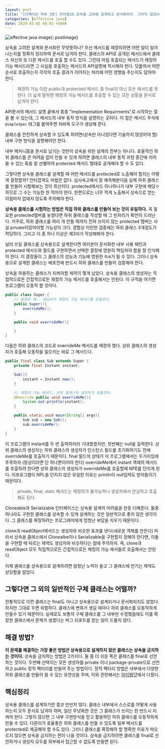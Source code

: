 ```yaml
---
layout: post
title: "[이펙티브 자바 3판] 아이템19.상속을 고려해 설계하고 문서화하라. 그러지 않았다면 상속을 금지하라"
categories: [effective java]
date: 2020-03-05 08:03 +0900
---
```


![effective java image](https://user-images.githubusercontent.com/28615416/75598228-81ca1c00-5add-11ea-9319-e949af4e07cd.png){:.postImage}

상속을 고려한 설계와 문서화란 무엇뜻하나?
우선 메서드를 재정의하면 어떤 일이 일어나는지를 정확히 정리하여 문서로 남겨야 한다.
클래스의 API로 공개된 메서드에서 클래스 자신의 또 다른 메서드를 호출 할 수도 있다. 그런데 마침 호출되는 메서드가 재정의 가능 메서드라면 그 사실을 호출하는 메서드의 API설명에 적시해야 한다. 덧붙여서 어떤 순서로 호출하는지 각각의 호출 결과가 이어지는 처리에 어떤 영향을 주는지도 담아야 한다.

> 재정의 가능 이란 public과 protected 메서드 중 final이 아닌 모든 메서드를 뜻한다.
> 더 넓게 말하면 재정의 가능 메서드를 호출할 수 있는 모든 상황을 문서로 남겨야 한다.

API문서의 메서드 설명 끝에서 종종 "Implementation Requirments"로 시작하는 절을 볼 수 있는데, 그 메서드의 내부 동작 방식을 설명하는 곳이다. 이 절은 메서드 주석에 `@impleSpec` 태그를 붙여주면 자바독 도구가 생성해 준다.

클래스를 안전하게 상속할 수 있도록 하려면(상속만 아니었다면 기술하지 않았어야 할) 내부 구현 방식을 설명해야만 한다.

내부 메커니즘을 문서로 남기는 것만이 상속을 위한 설계의 전부는 아니다. 효울적인 하위 클래스를 큰 어려움 없이 만들 수 있게 하려면 클래스의 내부 동작 과정 중간에 끼어들 수 있는 훅을 잘 선별하여 protected 메서드 형태로 공개해야 할 수 도 있다.

그렇다면 상속용 클래스를 설계할 때 어떤 메서드를 protected로 노출해야 할지는 어떻게 결정할까? 안타깝게도 마법은 없다. 심사숙고해서 잘 예측해본다음 실제 하위 클래스를 만들어 시험해보는 것이 최선이다. protected메서드 하나하나가 내부 구현에 해당ㅇ하므로 그 수는 가능한 한 적어야 한다. 한편으로는 너무 적게 노출해서 상속으로 얻는 이점마저 없애지 않도록 주의해야 한다.

**상속용 클래스를 시험하는 방법은 직접 하위 클래스를 만들어 보는 것이 유일하다.** 꼭 필요한 protected멤버를 놓쳤다면 하위 클래스를 작성할 때 그 빈자리가 확연히 드러난다. 거꾸로, 하위 클래스를 여러 개 만들 때까지 전혀 쓰이지 않는 protected 멤버는 사실 private이었어야할 가능성이 크다. 경험상 이런한 검증에는 하위 클래스 3개정도가 적당하다. 그리고 이 중 하나 이상은 제3자가 작성해봐야 한다.

널리 쓰일 클래스를 상속용으로 설계한다면 여러분이 문서화한 내부 사용 패턴과 protected 메서드와 필드를 구현하면서 선택한 결정에 영원히 책임져야 함을 잘 인식해야 한다. 이 결정들이 그 클래스의 성능과 기능에 영원한 `족쇄`가 될 수 있다. 그러니 상속용으로 설계한 클래스는 배포전에 반드시 하위 클래스를 만들어 검증해야 한다.

상속을 허용하는 클래스가 지켜야할 제약이 몇개 남았다. 상속용 클래스의 생성자는 직접적으로든 간접적으로든 재정의 가능 메서드를 호출해서는 안된다. 이 규칙을 어기면 프로그램이 오동작 할 것이다.

```java
public class Super {
    // 잘못된 예 - 생성자가 재정의 가능 메서드를 호출한다.
    public Super(){
        overrideMe();
    }

    public void overrideMe(){

    }
}
```

다음은 하위 클래스의 코드로 overrideMe 메서드를 재정의 했다. 상위 클래스의 생성자가 호출해 오동작을 일으키는 바로 그 메서드다.

```java
public final class Sub extends Super {
    private final Instant instant;

    Sub(){
        instant = Instant.now();
    }

    // 재정의 가능 메서드, 상위 클래스의 생성자가 호출한다.
    @Override public void overrideMe(){
        System.out.println(instant);
    }

    public static void main(String[] args){
        Sub sub = new Sub();
        sub.overrideMe();
    }
}
```

이 프로그램이 instant를 두 번 출력하리라 기대했겠지만, 첫번째는 null을 출력한다. 상위 클래스의 생성자는 하위 클래스의 생성자가 인스턴스 필드를 초기화하기도 전에 overrideMe를 호출하기 때문이다. final 필드의 상태가 이 프로그램에서는 두가지임에 주목하자 (정상이라면 단 하나뿐이어야 한다)
overrideMe에서 instant 객체의 메서드를 호출하려 한다면 상위 클래스의 생성자가 overrideMe를 호출할때 NPE를 던지게 된다. 이프로그램이 NPL을 던지지 않은 유일한 이유는 println이 null입력도 받아들이기 때문이다.

> private, final, statc 메서드는 재정의가 불가능하니 생성자에서 안심하고 호출해도 된다.

Cloneable과 Serializable 인터페이스는 상속용 설계의 어려움을 한층 더해준다. 둘중 하나라도 구현한 클래스를 상속할 수 있게 설계하는 것은 일반적으로 좋지 않은 생각이다. 그 클래스를 확장하려는 프로그래머에게 엄청난 부담을 지우기 때문이다.

clone과 readObject메서드는 생성자와 비슷한 효과를 낸다(새로운 객체를 만든다) 따라서 상속용 클래스에서 Clonealbe이나 Serializable을 구현할지 정해야 한다면, 이들을 구현할 때 따르는 제약도 생성자와 비슷하다는 점에 주의하자. 즉, clone과 readObject 모두 직접적으로든 간접적으로든 재정의 가능 메서들르 호출해서는 안된다.

이제 클래스를 상속용으로 설계하려면 엄청난 노력이 들고 그 클래스에 안기는 제약도 상당함을 알았다.

## 그렇다면 그 외의 일반적인 구체 클래스는 어떨까?

전통적으로 이런 클래스는 final도 아니고 상속용으로 설계되거나 문서화되지도 않았다. 하지만 그대로 두면 위험하다. 클래스에 변화가 생길 때마다 하위 클래스를 오동작하게 만들수 있기 때문이다. 실제로도 보통의 구체 클래스를 그 내부만 수정했음에도 이를 확장한 클래스에서 문제가 생겼다는 버그 리포트를 받는 일이 드물지 않다.

## 해결 방법?

**이 문제를 해결하는 가장 좋은 방법은 상속용으로 설계하지 않은 클래스는 상속을 금지하는 것이다.** 상속을 금지하는 방법은 2가지다. 둘 중 더 쉬운 쪽은 클래스를 final로 선언하는 것이다. 두번째 선택지는 모든 생성자를 private 이나 package-private으로 선언하고 public 정적 팩터리를 만들어 주는 방법이다. 정적 팩터리 방법은 내부에서
다양한 하위 클래스를 만들어 쓸 수 있는 유연성을 주며, 이와 관련해서는 [아이템17](/effective%20java/2020/03/01/effective-java-17.html)에서 다뤘다.

## 핵심정리

상속용 클래스를 설계하기란 결코 만만치 않다. 클래스 내부에서 스스로를 어떻게 사용하는지 모두 문서로 남겨야 하며, 일단 무넛화한 것은 그 클래스가 쓰이는 한 반드시 지켜야 한다. 그렇지 않으면 그 내부 구현방식을 믿고 활용하던 하위 클래스를 오동작하게 만들 수 있다. 다른이가 효율좋은 하위 클래스를 만들 수 있도록 일부 메서드를 protected로 제공해야 할 수도 있다. 그러니 클래스를 확장해야 할 명확한 이유가 떠오르지 않으면 상속을 금지하는 편이 나을 것이다. 상속을 금지하려면 클래스를 final로 선언하거나 생성자 모두를 외부에서 접근할 수 없도록 만들면 된다.
